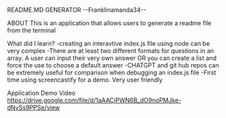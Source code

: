 README.MD GENERATOR
--Franklinamanda34--

ABOUT
This is an application that allows users to generate a readme file from the terminal

What did I learn?
-creating an interavtive index.js file using node can be very complex
-There are at least two different formats for questions in an array. A user can input their very own answer OR you can create a list and force the use to choose a default answer
-CHATGPT and git hub repos can be extremely useful for comparison when debugging an index.js file
-First time using screencastify for a demo. Very user friendly 


Application Demo Video 
https://drive.google.com/file/d/1aAACjPWN6B_dO9noPMJke-dNvSs9PPSe/view

